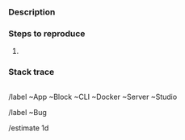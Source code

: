### Description

<!-- Add a textual description of the bug. -->
<!-- If this is a graphical bug, please add screenshots. 🙂  -->

### Steps to reproduce

<!-- Add a step by step guide describing how to trigger this bug. -->

1.

### Stack trace

<!-- Paste a stack trace below (if any). -->

```js

```

<!-- Remove the labels that don’t apply. -->

/label ~App ~Block ~CLI ~Docker ~Server ~Studio

/label ~Bug

/estimate 1d
